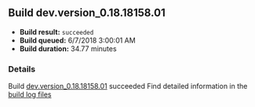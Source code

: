 ## Build dev.version_0.18.18158.01
- **Build result:** `succeeded`
- **Build queued:** 6/7/2018 3:00:01 AM
- **Build duration:** 34.77 minutes
### Details
Build [dev.version_0.18.18158.01](https://winappstudio.visualstudio.com/web/build.aspx?pcguid=a4ef43be-68ce-4195-a619-079b4d9834c2&builduri=vstfs%3a%2f%2f%2fBuild%2fBuild%2f25822) succeeded
Find detailed information in the [build log files](https://uwpctdiags.blob.core.windows.net/buildlogs/dev.version_0.18.18158.01_logs.zip)

